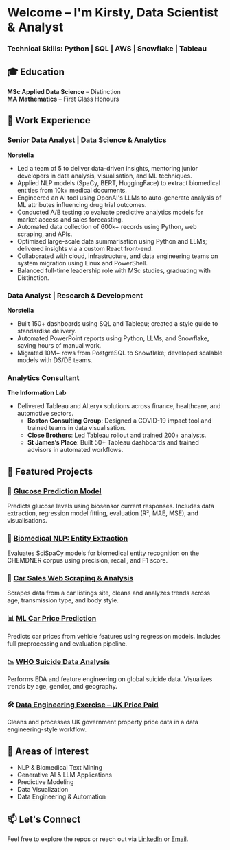 # Welcome – I'm Kirsty, Data Scientist & Analyst

### Technical Skills: Python | SQL | AWS | Snowflake | Tableau

## 🎓 Education

**MSc Applied Data Science** – Distinction  
**MA Mathematics** – First Class Honours

## 💼 Work Experience

### Senior Data Analyst | Data Science & Analytics  
**Norstella**
- Led a team of 5 to deliver data-driven insights, mentoring junior developers in data analysis, visualisation, and ML techniques.
- Applied NLP models (SpaCy, BERT, HuggingFace) to extract biomedical entities from 10k+ medical documents.
- Engineered an AI tool using OpenAI's LLMs to auto-generate analysis of ML attributes influencing drug trial outcomes.
- Conducted A/B testing to evaluate predictive analytics models for market access and sales forecasting.
- Automated data collection of 600k+ records using Python, web scraping, and APIs.
- Optimised large-scale data summarisation using Python and LLMs; delivered insights via a custom React front-end.
- Collaborated with cloud, infrastructure, and data engineering teams on system migration using Linux and PowerShell.
- Balanced full-time leadership role with MSc studies, graduating with Distinction.

### Data Analyst | Research & Development  
**Norstella**
- Built 150+ dashboards using SQL and Tableau; created a style guide to standardise delivery.
- Automated PowerPoint reports using Python, LLMs, and Snowflake, saving hours of manual work.
- Migrated 10M+ rows from PostgreSQL to Snowflake; developed scalable models with DS/DE teams.

### Analytics Consultant  
**The Information Lab**
- Delivered Tableau and Alteryx solutions across finance, healthcare, and automotive sectors.
  - **Boston Consulting Group**: Designed a COVID-19 impact tool and trained teams in data visualisation.
  - **Close Brothers**: Led Tableau rollout and trained 200+ analysts.
  - **St James’s Place**: Built 50+ Tableau dashboards and trained advisors in automated workflows.

## 🚀 Featured Projects

### 🔬 [Glucose Prediction Model](https://github.com/your-username/glucose-prediction-model)
Predicts glucose levels using biosensor current responses. Includes data extraction, regression model fitting, evaluation (R², MAE, MSE), and visualisations.

### 🧬 [Biomedical NLP: Entity Extraction](https://github.com/your-username/spacy-nlp-entity-extraction)
Evaluates SciSpaCy models for biomedical entity recognition on the CHEMDNER corpus using precision, recall, and F1 score.

### 🚗 [Car Sales Web Scraping & Analysis](https://github.com/your-username/car-sales-web-scraping-analysis)
Scrapes data from a car listings site, cleans and analyzes trends across age, transmission type, and body style.

### 📊 [ML Car Price Prediction](https://github.com/your-username/ml-car-price-prediction)
Predicts car prices from vehicle features using regression models. Includes full preprocessing and evaluation pipeline.

### 📉 [WHO Suicide Data Analysis](https://github.com/your-username/who-suicide-data-analysis)
Performs EDA and feature engineering on global suicide data. Visualizes trends by age, gender, and geography.

### 🛠️ [Data Engineering Exercise – UK Price Paid](https://github.com/your-username/pricing-data-engineering-exercise)
Cleans and processes UK government property price data in a data engineering-style workflow.

## 🧠 Areas of Interest

- NLP & Biomedical Text Mining  
- Generative AI & LLM Applications  
- Predictive Modeling  
- Data Visualization  
- Data Engineering & Automation

## 📫 Let's Connect

Feel free to explore the repos or reach out via [LinkedIn](https://www.linkedin.com/in/kirsty-fraser-0b592515a/) or [Email](mailto:kirsty.fraser@hotmail.com).
